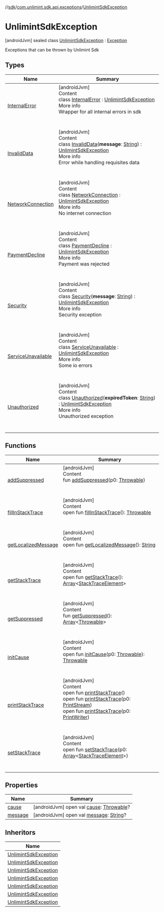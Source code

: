//[sdk](../../../index.md)/[com.unlimint.sdk.api.exceptions](../index.md)/[UnlimintSdkException](index.md)



# UnlimintSdkException  
 [androidJvm] sealed class [UnlimintSdkException](index.md) : [Exception](https://developer.android.com/reference/kotlin/java/lang/Exception.html)

Exceptions that can be thrown by Unlimint Sdk

   


## Types  
  
|  Name |  Summary | 
|---|---|
| <a name="com.unlimint.sdk.api.exceptions/UnlimintSdkException.InternalError///PointingToDeclaration/"></a>[InternalError](-internal-error/index.md)| <a name="com.unlimint.sdk.api.exceptions/UnlimintSdkException.InternalError///PointingToDeclaration/"></a>[androidJvm]  <br>Content  <br>class [InternalError](-internal-error/index.md) : [UnlimintSdkException](index.md)  <br>More info  <br>Wrapper for all internal errors in sdk  <br><br><br>|
| <a name="com.unlimint.sdk.api.exceptions/UnlimintSdkException.InvalidData///PointingToDeclaration/"></a>[InvalidData](-invalid-data/index.md)| <a name="com.unlimint.sdk.api.exceptions/UnlimintSdkException.InvalidData///PointingToDeclaration/"></a>[androidJvm]  <br>Content  <br>class [InvalidData](-invalid-data/index.md)(**message**: [String](https://kotlinlang.org/api/latest/jvm/stdlib/kotlin/-string/index.html)) : [UnlimintSdkException](index.md)  <br>More info  <br>Error while handling requisites data  <br><br><br>|
| <a name="com.unlimint.sdk.api.exceptions/UnlimintSdkException.NetworkConnection///PointingToDeclaration/"></a>[NetworkConnection](-network-connection/index.md)| <a name="com.unlimint.sdk.api.exceptions/UnlimintSdkException.NetworkConnection///PointingToDeclaration/"></a>[androidJvm]  <br>Content  <br>class [NetworkConnection](-network-connection/index.md) : [UnlimintSdkException](index.md)  <br>More info  <br>No internet connection  <br><br><br>|
| <a name="com.unlimint.sdk.api.exceptions/UnlimintSdkException.PaymentDecline///PointingToDeclaration/"></a>[PaymentDecline](-payment-decline/index.md)| <a name="com.unlimint.sdk.api.exceptions/UnlimintSdkException.PaymentDecline///PointingToDeclaration/"></a>[androidJvm]  <br>Content  <br>class [PaymentDecline](-payment-decline/index.md) : [UnlimintSdkException](index.md)  <br>More info  <br>Payment was rejected  <br><br><br>|
| <a name="com.unlimint.sdk.api.exceptions/UnlimintSdkException.Security///PointingToDeclaration/"></a>[Security](-security/index.md)| <a name="com.unlimint.sdk.api.exceptions/UnlimintSdkException.Security///PointingToDeclaration/"></a>[androidJvm]  <br>Content  <br>class [Security](-security/index.md)(**message**: [String](https://kotlinlang.org/api/latest/jvm/stdlib/kotlin/-string/index.html)) : [UnlimintSdkException](index.md)  <br>More info  <br>Security exception  <br><br><br>|
| <a name="com.unlimint.sdk.api.exceptions/UnlimintSdkException.ServiceUnavailable///PointingToDeclaration/"></a>[ServiceUnavailable](-service-unavailable/index.md)| <a name="com.unlimint.sdk.api.exceptions/UnlimintSdkException.ServiceUnavailable///PointingToDeclaration/"></a>[androidJvm]  <br>Content  <br>class [ServiceUnavailable](-service-unavailable/index.md) : [UnlimintSdkException](index.md)  <br>More info  <br>Some io errors  <br><br><br>|
| <a name="com.unlimint.sdk.api.exceptions/UnlimintSdkException.Unauthorized///PointingToDeclaration/"></a>[Unauthorized](-unauthorized/index.md)| <a name="com.unlimint.sdk.api.exceptions/UnlimintSdkException.Unauthorized///PointingToDeclaration/"></a>[androidJvm]  <br>Content  <br>class [Unauthorized](-unauthorized/index.md)(**expiredToken**: [String](https://kotlinlang.org/api/latest/jvm/stdlib/kotlin/-string/index.html)) : [UnlimintSdkException](index.md)  <br>More info  <br>Unauthorized exception  <br><br><br>|


## Functions  
  
|  Name |  Summary | 
|---|---|
| <a name="kotlin/Throwable/addSuppressed/#kotlin.Throwable/PointingToDeclaration/"></a>[addSuppressed](-internal-error/index.md#%5Bkotlin%2FThrowable%2FaddSuppressed%2F%23kotlin.Throwable%2FPointingToDeclaration%2F%5D%2FFunctions%2F-1045511174)| <a name="kotlin/Throwable/addSuppressed/#kotlin.Throwable/PointingToDeclaration/"></a>[androidJvm]  <br>Content  <br>fun [addSuppressed](-internal-error/index.md#%5Bkotlin%2FThrowable%2FaddSuppressed%2F%23kotlin.Throwable%2FPointingToDeclaration%2F%5D%2FFunctions%2F-1045511174)(p0: [Throwable](https://kotlinlang.org/api/latest/jvm/stdlib/kotlin/-throwable/index.html))  <br><br><br>|
| <a name="kotlin/Throwable/fillInStackTrace/#/PointingToDeclaration/"></a>[fillInStackTrace](-internal-error/index.md#%5Bkotlin%2FThrowable%2FfillInStackTrace%2F%23%2FPointingToDeclaration%2F%5D%2FFunctions%2F-1045511174)| <a name="kotlin/Throwable/fillInStackTrace/#/PointingToDeclaration/"></a>[androidJvm]  <br>Content  <br>open fun [fillInStackTrace](-internal-error/index.md#%5Bkotlin%2FThrowable%2FfillInStackTrace%2F%23%2FPointingToDeclaration%2F%5D%2FFunctions%2F-1045511174)(): [Throwable](https://kotlinlang.org/api/latest/jvm/stdlib/kotlin/-throwable/index.html)  <br><br><br>|
| <a name="kotlin/Throwable/getLocalizedMessage/#/PointingToDeclaration/"></a>[getLocalizedMessage](-internal-error/index.md#%5Bkotlin%2FThrowable%2FgetLocalizedMessage%2F%23%2FPointingToDeclaration%2F%5D%2FFunctions%2F-1045511174)| <a name="kotlin/Throwable/getLocalizedMessage/#/PointingToDeclaration/"></a>[androidJvm]  <br>Content  <br>open fun [getLocalizedMessage](-internal-error/index.md#%5Bkotlin%2FThrowable%2FgetLocalizedMessage%2F%23%2FPointingToDeclaration%2F%5D%2FFunctions%2F-1045511174)(): [String](https://kotlinlang.org/api/latest/jvm/stdlib/kotlin/-string/index.html)  <br><br><br>|
| <a name="kotlin/Throwable/getStackTrace/#/PointingToDeclaration/"></a>[getStackTrace](-internal-error/index.md#%5Bkotlin%2FThrowable%2FgetStackTrace%2F%23%2FPointingToDeclaration%2F%5D%2FFunctions%2F-1045511174)| <a name="kotlin/Throwable/getStackTrace/#/PointingToDeclaration/"></a>[androidJvm]  <br>Content  <br>open fun [getStackTrace](-internal-error/index.md#%5Bkotlin%2FThrowable%2FgetStackTrace%2F%23%2FPointingToDeclaration%2F%5D%2FFunctions%2F-1045511174)(): [Array](https://kotlinlang.org/api/latest/jvm/stdlib/kotlin/-array/index.html)<[StackTraceElement](https://developer.android.com/reference/kotlin/java/lang/StackTraceElement.html)>  <br><br><br>|
| <a name="kotlin/Throwable/getSuppressed/#/PointingToDeclaration/"></a>[getSuppressed](-internal-error/index.md#%5Bkotlin%2FThrowable%2FgetSuppressed%2F%23%2FPointingToDeclaration%2F%5D%2FFunctions%2F-1045511174)| <a name="kotlin/Throwable/getSuppressed/#/PointingToDeclaration/"></a>[androidJvm]  <br>Content  <br>fun [getSuppressed](-internal-error/index.md#%5Bkotlin%2FThrowable%2FgetSuppressed%2F%23%2FPointingToDeclaration%2F%5D%2FFunctions%2F-1045511174)(): [Array](https://kotlinlang.org/api/latest/jvm/stdlib/kotlin/-array/index.html)<[Throwable](https://kotlinlang.org/api/latest/jvm/stdlib/kotlin/-throwable/index.html)>  <br><br><br>|
| <a name="kotlin/Throwable/initCause/#kotlin.Throwable/PointingToDeclaration/"></a>[initCause](-internal-error/index.md#%5Bkotlin%2FThrowable%2FinitCause%2F%23kotlin.Throwable%2FPointingToDeclaration%2F%5D%2FFunctions%2F-1045511174)| <a name="kotlin/Throwable/initCause/#kotlin.Throwable/PointingToDeclaration/"></a>[androidJvm]  <br>Content  <br>open fun [initCause](-internal-error/index.md#%5Bkotlin%2FThrowable%2FinitCause%2F%23kotlin.Throwable%2FPointingToDeclaration%2F%5D%2FFunctions%2F-1045511174)(p0: [Throwable](https://kotlinlang.org/api/latest/jvm/stdlib/kotlin/-throwable/index.html)): [Throwable](https://kotlinlang.org/api/latest/jvm/stdlib/kotlin/-throwable/index.html)  <br><br><br>|
| <a name="kotlin/Throwable/printStackTrace/#/PointingToDeclaration/"></a>[printStackTrace](-internal-error/index.md#%5Bkotlin%2FThrowable%2FprintStackTrace%2F%23%2FPointingToDeclaration%2F%5D%2FFunctions%2F-1045511174)| <a name="kotlin/Throwable/printStackTrace/#/PointingToDeclaration/"></a>[androidJvm]  <br>Content  <br>open fun [printStackTrace](-internal-error/index.md#%5Bkotlin%2FThrowable%2FprintStackTrace%2F%23%2FPointingToDeclaration%2F%5D%2FFunctions%2F-1045511174)()  <br>open fun [printStackTrace](-internal-error/index.md#%5Bkotlin%2FThrowable%2FprintStackTrace%2F%23java.io.PrintStream%2FPointingToDeclaration%2F%5D%2FFunctions%2F-1045511174)(p0: [PrintStream](https://developer.android.com/reference/kotlin/java/io/PrintStream.html))  <br>open fun [printStackTrace](-internal-error/index.md#%5Bkotlin%2FThrowable%2FprintStackTrace%2F%23java.io.PrintWriter%2FPointingToDeclaration%2F%5D%2FFunctions%2F-1045511174)(p0: [PrintWriter](https://developer.android.com/reference/kotlin/java/io/PrintWriter.html))  <br><br><br>|
| <a name="kotlin/Throwable/setStackTrace/#kotlin.Array[java.lang.StackTraceElement]/PointingToDeclaration/"></a>[setStackTrace](-internal-error/index.md#%5Bkotlin%2FThrowable%2FsetStackTrace%2F%23kotlin.Array%5Bjava.lang.StackTraceElement%5D%2FPointingToDeclaration%2F%5D%2FFunctions%2F-1045511174)| <a name="kotlin/Throwable/setStackTrace/#kotlin.Array[java.lang.StackTraceElement]/PointingToDeclaration/"></a>[androidJvm]  <br>Content  <br>open fun [setStackTrace](-internal-error/index.md#%5Bkotlin%2FThrowable%2FsetStackTrace%2F%23kotlin.Array%5Bjava.lang.StackTraceElement%5D%2FPointingToDeclaration%2F%5D%2FFunctions%2F-1045511174)(p0: [Array](https://kotlinlang.org/api/latest/jvm/stdlib/kotlin/-array/index.html)<[StackTraceElement](https://developer.android.com/reference/kotlin/java/lang/StackTraceElement.html)>)  <br><br><br>|


## Properties  
  
|  Name |  Summary | 
|---|---|
| <a name="com.unlimint.sdk.api.exceptions/UnlimintSdkException/cause/#/PointingToDeclaration/"></a>[cause](index.md#%5Bcom.unlimint.sdk.api.exceptions%2FUnlimintSdkException%2Fcause%2F%23%2FPointingToDeclaration%2F%5D%2FProperties%2F-1045511174)| <a name="com.unlimint.sdk.api.exceptions/UnlimintSdkException/cause/#/PointingToDeclaration/"></a> [androidJvm] open val [cause](index.md#%5Bcom.unlimint.sdk.api.exceptions%2FUnlimintSdkException%2Fcause%2F%23%2FPointingToDeclaration%2F%5D%2FProperties%2F-1045511174): [Throwable](https://kotlinlang.org/api/latest/jvm/stdlib/kotlin/-throwable/index.html)?   <br>|
| <a name="com.unlimint.sdk.api.exceptions/UnlimintSdkException/message/#/PointingToDeclaration/"></a>[message](index.md#%5Bcom.unlimint.sdk.api.exceptions%2FUnlimintSdkException%2Fmessage%2F%23%2FPointingToDeclaration%2F%5D%2FProperties%2F-1045511174)| <a name="com.unlimint.sdk.api.exceptions/UnlimintSdkException/message/#/PointingToDeclaration/"></a> [androidJvm] open val [message](index.md#%5Bcom.unlimint.sdk.api.exceptions%2FUnlimintSdkException%2Fmessage%2F%23%2FPointingToDeclaration%2F%5D%2FProperties%2F-1045511174): [String](https://kotlinlang.org/api/latest/jvm/stdlib/kotlin/-string/index.html)?   <br>|


## Inheritors  
  
|  Name | 
|---|
| <a name="com.unlimint.sdk.api.exceptions/UnlimintSdkException.InvalidData///PointingToDeclaration/"></a>[UnlimintSdkException](-invalid-data/index.md)|
| <a name="com.unlimint.sdk.api.exceptions/UnlimintSdkException.NetworkConnection///PointingToDeclaration/"></a>[UnlimintSdkException](-network-connection/index.md)|
| <a name="com.unlimint.sdk.api.exceptions/UnlimintSdkException.ServiceUnavailable///PointingToDeclaration/"></a>[UnlimintSdkException](-service-unavailable/index.md)|
| <a name="com.unlimint.sdk.api.exceptions/UnlimintSdkException.PaymentDecline///PointingToDeclaration/"></a>[UnlimintSdkException](-payment-decline/index.md)|
| <a name="com.unlimint.sdk.api.exceptions/UnlimintSdkException.Security///PointingToDeclaration/"></a>[UnlimintSdkException](-security/index.md)|
| <a name="com.unlimint.sdk.api.exceptions/UnlimintSdkException.Unauthorized///PointingToDeclaration/"></a>[UnlimintSdkException](-unauthorized/index.md)|
| <a name="com.unlimint.sdk.api.exceptions/UnlimintSdkException.InternalError///PointingToDeclaration/"></a>[UnlimintSdkException](-internal-error/index.md)|

